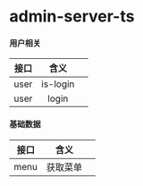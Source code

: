 # admin-server-ts


#### 用户相关

|接口|含义||
|:--:|:--:|:--:|
|user|is-login||
|user|login||

#### 基础数据

|接口|含义||
|:--:|:--:|:--:|
|menu|获取菜单||
